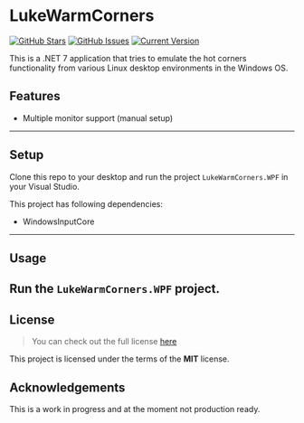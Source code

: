 LukeWarmCorners
===============
[![GitHub Stars](https://img.shields.io/github/stars/MichelMichels/lukewarmcorners.svg)](https://github.com/MichelMichels/lukewarmcorners/stargazers) [![GitHub Issues](https://img.shields.io/github/issues/MichelMichels/lukewarmcorners.svg)](https://github.com/MichelMichels/lukewarmcorners/issues) [![Current Version](https://img.shields.io/badge/version-1.0.0-green.svg)](https://github.com/MichelMichels/lukewarmcorners)

This is a .NET 7 application that tries to emulate the hot corners functionality from various Linux desktop environments in the Windows OS.

## Features
- Multiple monitor support (manual setup)

---

## Setup
Clone this repo to your desktop and run the project `LukeWarmCorners.WPF` in your Visual Studio.

This project has following dependencies:
* WindowsInputCore

---

## Usage
Run the `LukeWarmCorners.WPF` project.
---

## License
>You can check out the full license [here](https://github.com/MichelMichels/lukewarmcorners/blob/master/LICENSE)

This project is licensed under the terms of the **MIT** license.

## Acknowledgements

This is a work in progress and at the moment not production ready.
